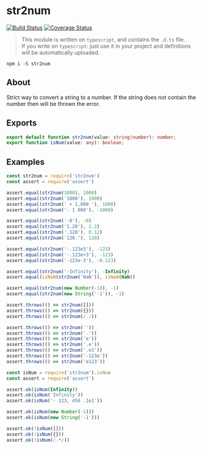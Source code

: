 # str2num

[![Build Status](https://travis-ci.org/nskazki/str2num.svg)](https://travis-ci.org/nskazki/str2num)
[![Coverage Status](https://coveralls.io/repos/github/nskazki/str2num/badge.svg?branch=master)](https://coveralls.io/github/nskazki/str2num)

>This module is written on `typescript`, and contains the `.d.ts` file.
><br>If you write on `typescript`: just use it in your project and definitions will be automatically uploaded.

```
npm i -S str2num
```

## About

Strict way to convert a string to a number.
If the string does not contain the number then will be thrown the error.

## Exports

```ts
export default function str2num(value: string|number): number;
export function isNum(value: any): boolean;
```

## Examples

```js
const str2num = require('str2num')
const assert = require('assert')

assert.equal(str2num(1000), 1000)
assert.equal(str2num('1000'), 1000)
assert.equal(str2num(' + 1,000 '), 1000)
assert.equal(str2num('- 1 000'), -1000)

assert.equal(str2num('-0'), -0)
assert.equal(str2num('1.20'), 1.2)
assert.equal(str2num('.120'), 0.12)
assert.equal(str2num('120.'), 120)

assert.equal(str2num('-.123e3'), -123)
assert.equal(str2num('-.123e+3'), -123)
assert.equal(str2num('-123e-3'), -0.123)

assert.equal(str2num('-Infinity'), -Infinity)
assert.equal(isNaN(str2num('NaN')), isNaN(NaN))

assert.equal(str2num(new Number(-1)), -1)
assert.equal(str2num(new String('-1')), -1)

assert.throws(() => str2num([]))
assert.throws(() => str2num({}))
assert.throws(() => str2num(/./))

assert.throws(() => str2num(''))
assert.throws(() => str2num('.'))
assert.throws(() => str2num('e'))
assert.throws(() => str2num('.e'))
assert.throws(() => str2num('.e3'))
assert.throws(() => str2num('-123e'))
assert.throws(() => str2num('e123'))
```

```js
const isNum = require('str2num').isNum
const assert = require('assert')

assert.ok(isNum(Infinity))
assert.ok(isNum('Infinity'))
assert.ok(isNum('- 123, 456 .1e1'))

assert.ok(isNum(new Number(-1)))
assert.ok(isNum(new String('-1')))

assert.ok(!isNum([]))
assert.ok(!isNum({}))
assert.ok(!isNum(/.*/))
```
